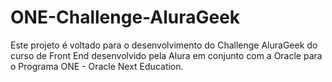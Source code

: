 # ONE-Challenge-AluraGeek
Este projeto é voltado para o desenvolvimento do Challenge AluraGeek do curso de Front End desenvolvido pela Alura em conjunto com a Oracle para o Programa ONE - Oracle Next Education.
